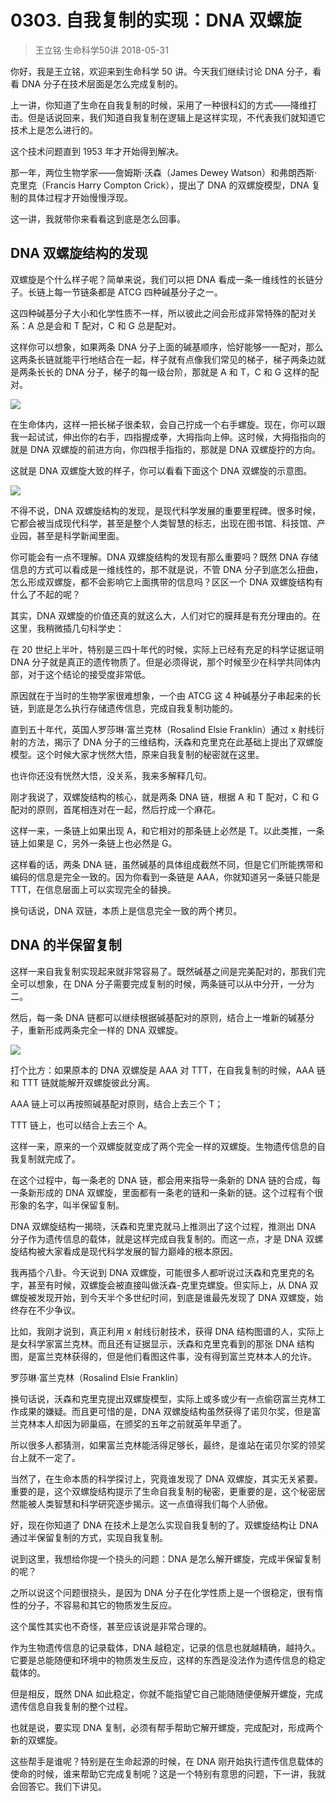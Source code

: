# 0303. 自我复制的实现：DNA 双螺旋
> 王立铭·生命科学50讲
2018-05-31

你好，我是王立铭，欢迎来到生命科学 50 讲。今天我们继续讨论 DNA 分子，看看 DNA 分子在技术层面是怎么完成复制的。

上一讲，你知道了生命在自我复制的时候，采用了一种很科幻的方式——降维打击。但是话说回来，我们知道自我复制在逻辑上是这样实现，不代表我们就知道它技术上是怎么进行的。

这个技术问题直到 1953 年才开始得到解决。

那一年，两位生物学家——詹姆斯·沃森（James Dewey Watson）和弗朗西斯·克里克（Francis Harry Compton Crick），提出了 DNA 的双螺旋模型，DNA 复制的具体过程才开始慢慢浮现。

这一讲，我就带你来看看这到底是怎么回事。

## DNA 双螺旋结构的发现
双螺旋是个什么样子呢？简单来说，我们可以把 DNA 看成一条一维线性的长链分子。长链上每一节链条都是 ATCG 四种碱基分子之一。

这四种碱基分子大小和化学性质不一样，所以彼此之间会形成非常特殊的配对关系：A 总是会和 T 配对，C 和 G 总是配对。

这样你可以想象，如果两条 DNA 分子上面的碱基顺序，恰好能够一一配对，那么这两条长链就能平行地结合在一起，样子就有点像我们常见的梯子，梯子两条边就是两条长长的 DNA 分子，梯子的每一级台阶，那就是 A 和 T，C 和 G 这样的配对。

![](https://raw.githubusercontent.com/dalong0514/selfstudy/master/图片链接/生命科学/2018022.jpg)

在生命体内，这样一把长梯子很柔软，会自己拧成一个右手螺旋。现在，你可以跟我一起试试，伸出你的右手，四指握成拳，大拇指向上伸。这时候，大拇指指向的就是 DNA 双螺旋的前进方向，你四根手指指的，那就是 DNA 双螺旋拧的方向。

这就是 DNA 双螺旋大致的样子，你可以看看下面这个 DNA 双螺旋的示意图。

![](https://raw.githubusercontent.com/dalong0514/selfstudy/master/图片链接/生命科学/2018029.jpg)

不得不说，DNA 双螺旋结构的发现，是现代科学发展的重要里程碑。很多时候，它都会被当成现代科学，甚至是整个人类智慧的标志，出现在图书馆、科技馆、产业园，甚至是科学新闻里面。

你可能会有一点不理解。DNA 双螺旋结构的发现有那么重要吗？既然 DNA 存储信息的方式可以看成是一维线性的，那不就是说，不管 DNA 分子到底怎么扭曲，怎么形成双螺旋，都不会影响它上面携带的信息吗？区区一个 DNA 双螺旋结构有什么了不起的呢？

其实，DNA 双螺旋的价值还真的就这么大，人们对它的膜拜是有充分理由的。在这里，我稍微插几句科学史：

在 20 世纪上半叶，特别是三四十年代的时候，实际上已经有充足的科学证据证明 DNA 分子就是真正的遗传物质了。但是必须得说，那个时候至少在科学共同体内部，对于这个结论的接受度非常低。

原因就在于当时的生物学家很难想象，一个由 ATCG 这 4 种碱基分子串起来的长链，到底是怎么执行存储遗传信息，完成自我复制功能的。

直到五十年代，英国人罗莎琳·富兰克林（Rosalind Elsie Franklin）通过 x 射线衍射的方法，揭示了 DNA 分子的三维结构，沃森和克里克在此基础上提出了双螺旋模型。这个时候大家才恍然大悟，原来自我复制的秘密就在这里。

也许你还没有恍然大悟，没关系，我来多解释几句。

刚才我说了，双螺旋结构的核心，就是两条 DNA 链，根据 A 和 T 配对，C 和 G 配对的原则，首尾相连对在一起，然后拧成一个麻花。

这样一来，一条链上如果出现 A，和它相对的那条链上必然是 T。以此类推，一条链上如果是 C，另外一条链上也必然是 G。

这样看的话，两条 DNA 链，虽然碱基的具体组成截然不同，但是它们所能携带和编码的信息是完全一致的。因为你看到一条链是 AAA，你就知道另一条链只能是 TTT，在信息层面上可以实现完全的替换。

换句话说，DNA 双链，本质上是信息完全一致的两个拷贝。

## DNA 的半保留复制
这样一来自我复制实现起来就非常容易了。既然碱基之间是完美配对的，那我们完全可以想象，在 DNA 分子需要完成复制的时候，两条链可以从中分开，一分为二。

然后，每一条 DNA 链都可以继续根据碱基配对的原则，结合上一堆新的碱基分子，重新形成两条完全一样的 DNA 双螺旋。

![](https://raw.githubusercontent.com/dalong0514/selfstudy/master/图片链接/生命科学/2018030.jpg)

打个比方：如果原本的 DNA 双螺旋是 AAA 对 TTT，在自我复制的时候，AAA 链和 TTT 链就能解开双螺旋彼此分离。

AAA 链上可以再按照碱基配对原则，结合上去三个 T；

TTT 链上，也可以结合上去三个 A。

这样一来，原来的一个双螺旋就变成了两个完全一样的双螺旋。生物遗传信息的自我复制就完成了。

在这个过程中，每一条老的 DNA 链，都会用来指导一条新的 DNA 链的合成，每一条新形成的 DNA 双螺旋，里面都有一条老的链和一条新的链。这个过程有个很形象的名字，叫半保留复制。

DNA 双螺旋结构一揭晓，沃森和克里克就马上推测出了这个过程，推测出 DNA 分子作为遗传信息的载体，就是这样完成自我复制的。而这一点，才是 DNA 双螺旋结构被大家看成是现代科学发展的智力巅峰的根本原因。

我再插个八卦。今天说到 DNA 双螺旋，可能很多人都听说过沃森和克里克的名字，甚至有时候，双螺旋会被直接叫做沃森-克里克螺旋。但实际上，从 DNA 双螺旋被发现开始，到今天半个多世纪时间，到底是谁最先发现了 DNA 双螺旋，始终存在不少争议。

比如，我刚才说到，真正利用 x 射线衍射技术，获得 DNA 结构图谱的人，实际上是女科学家富兰克林。而且还有证据显示，沃森和克里克看到的那张 DNA 结构图，是富兰克林获得的，但是他们看图这件事，没有得到富兰克林本人的允许。

罗莎琳·富兰克林（Rosalind Elsie Franklin）

换句话说，沃森和克里克提出双螺旋模型，实际上或多或少有一点偷窃富兰克林工作成果的嫌疑。而且更可惜的是，DNA 双螺旋结构虽然获得了诺贝尔奖，但是富兰克林本人却因为卵巢癌，在颁奖的五年之前就英年早逝了。

所以很多人都猜测，如果富兰克林能活得足够长，最终，是谁站在诺贝尔奖的领奖台上就不一定了。

当然了，在生命本质的科学探讨上，究竟谁发现了 DNA 双螺旋，其实无关紧要。重要的是，这个双螺旋结构提示了生命自我复制的秘密，更重要的是，这个秘密居然能被人类智慧和科学研究逐步揭示。这一点值得我们每个人骄傲。

好，现在你知道了 DNA 在技术上是怎么实现自我复制的了。双螺旋结构让 DNA 通过半保留复制的方式，实现自我复制。

说到这里，我想给你提一个挠头的问题：DNA 是怎么解开螺旋，完成半保留复制的呢？

之所以说这个问题很挠头，是因为 DNA 分子在化学性质上是一个很稳定，很有惰性的分子，不容易和其它的物质发生反应。

这个属性其实也不奇怪，甚至应该说是非常合理的。

作为生物遗传信息的记录载体，DNA 越稳定，记录的信息也就越精确，越持久。它要是总能随便和环境中的物质发生反应，这样的东西是没法作为遗传信息的稳定载体的。

但是相反，既然 DNA 如此稳定，你就不能指望它自己能随随便便解开螺旋，完成遗传信息自我复制的整个过程。

也就是说，要实现 DNA 复制，必须有帮手帮助它解开螺旋，完成配对，形成两个新的双螺旋。

这些帮手是谁呢？特别是在生命起源的时候，在 DNA 刚开始执行遗传信息载体的使命的时候，谁来帮助它完成复制呢？这是一个特别有意思的问题，下一讲，我就会回答它。我们下讲见。




